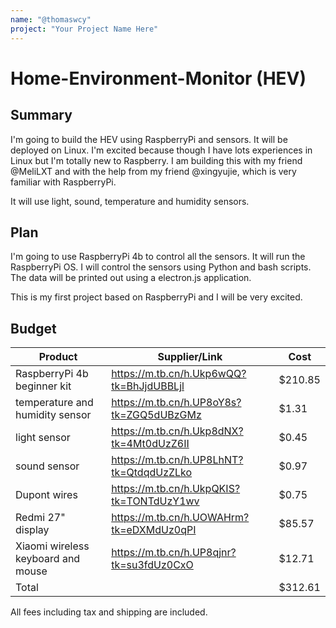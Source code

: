 ```yaml
---
name: "@thomaswcy"
project: "Your Project Name Here"
---
```


# Home-Environment-Monitor (HEV)

## Summary

I'm going to build the HEV using RaspberryPi and sensors. It will be deployed on Linux. I'm excited because though I have lots experiences in Linux but I'm totally new to Raspberry. I am building this with my friend @MeliLXT and with the help from my friend @xingyujie, which is very familiar with RaspberryPi.

It will use light, sound, temperature and humidity sensors.

## Plan

I'm going to use RaspberryPi 4b to control all the sensors. It will run the RaspberryPi OS. I will control the sensors using Python and bash scripts. The data will be printed out using a electron.js application.

This is my first project based on RaspberryPi and I will be very excited.

## Budget

| Product                            | Supplier/Link                            | Cost    |
| ---------------------------------- | ---------------------------------------- | ------- |
| RaspberryPi 4b beginner kit        | https://m.tb.cn/h.Ukp6wQQ?tk=BhJjdUBBLjl | $210.85 |
| temperature and humidity sensor    | https://m.tb.cn/h.UP8oY8s?tk=ZGQ5dUBzGMz | $1.31   |
| light sensor                       | https://m.tb.cn/h.Ukp8dNX?tk=4Mt0dUzZ6II | $0.45   |
| sound sensor                       | https://m.tb.cn/h.UP8LhNT?tk=QtdqdUzZLko | $0.97   |
| Dupont wires                       | https://m.tb.cn/h.UkpQKIS?tk=TONTdUzY1wv | $0.75   |
| Redmi 27" display                  | https://m.tb.cn/h.UOWAHrm?tk=eDXMdUz0qPI | $85.57  |
| Xiaomi wireless keyboard and mouse | https://m.tb.cn/h.UP8qjnr?tk=su3fdUz0CxO | $12.71  |
| Total                              |                                          | $312.61 |

All fees including tax and shipping are included.
